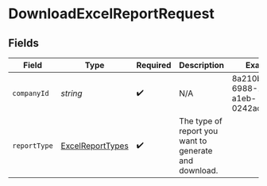 # DownloadExcelReportRequest


## Fields

| Field                                                       | Type                                                        | Required                                                    | Description                                                 | Example                                                     |
| ----------------------------------------------------------- | ----------------------------------------------------------- | ----------------------------------------------------------- | ----------------------------------------------------------- | ----------------------------------------------------------- |
| `companyId`                                                 | *string*                                                    | :heavy_check_mark:                                          | N/A                                                         | 8a210b68-6988-11ed-a1eb-0242ac120002                        |
| `reportType`                                                | [ExcelReportTypes](../../models/shared/ExcelReportTypes.md) | :heavy_check_mark:                                          | The type of report you want to generate and download.       |                                                             |